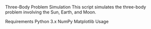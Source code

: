 Three-Body Problem Simulation
This script simulates the three-body problem involving the Sun, Earth, and Moon.

Requirements
Python 3.x
NumPy
Matplotlib
Usage
